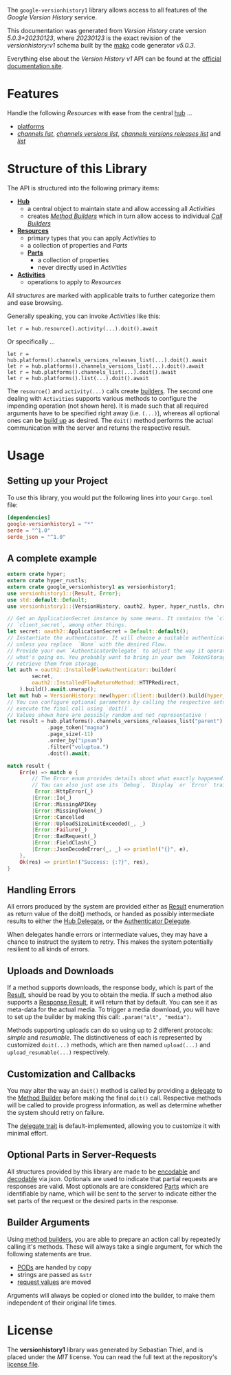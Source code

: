 <!---
DO NOT EDIT !
This file was generated automatically from 'src/generator/templates/api/README.md.mako'
DO NOT EDIT !
-->
The `google-versionhistory1` library allows access to all features of the *Google Version History* service.

This documentation was generated from *Version History* crate version *5.0.3+20230123*, where *20230123* is the exact revision of the *versionhistory:v1* schema built by the [mako](http://www.makotemplates.org/) code generator *v5.0.3*.

Everything else about the *Version History* *v1* API can be found at the
[official documentation site](https://developers.chrome.com/versionhistory).
# Features

Handle the following *Resources* with ease from the central [hub](https://docs.rs/google-versionhistory1/5.0.3+20230123/google_versionhistory1/VersionHistory) ... 

* [platforms](https://docs.rs/google-versionhistory1/5.0.3+20230123/google_versionhistory1/api::Platform)
 * [*channels list*](https://docs.rs/google-versionhistory1/5.0.3+20230123/google_versionhistory1/api::PlatformChannelListCall), [*channels versions list*](https://docs.rs/google-versionhistory1/5.0.3+20230123/google_versionhistory1/api::PlatformChannelVersionListCall), [*channels versions releases list*](https://docs.rs/google-versionhistory1/5.0.3+20230123/google_versionhistory1/api::PlatformChannelVersionReleaseListCall) and [*list*](https://docs.rs/google-versionhistory1/5.0.3+20230123/google_versionhistory1/api::PlatformListCall)




# Structure of this Library

The API is structured into the following primary items:

* **[Hub](https://docs.rs/google-versionhistory1/5.0.3+20230123/google_versionhistory1/VersionHistory)**
    * a central object to maintain state and allow accessing all *Activities*
    * creates [*Method Builders*](https://docs.rs/google-versionhistory1/5.0.3+20230123/google_versionhistory1/client::MethodsBuilder) which in turn
      allow access to individual [*Call Builders*](https://docs.rs/google-versionhistory1/5.0.3+20230123/google_versionhistory1/client::CallBuilder)
* **[Resources](https://docs.rs/google-versionhistory1/5.0.3+20230123/google_versionhistory1/client::Resource)**
    * primary types that you can apply *Activities* to
    * a collection of properties and *Parts*
    * **[Parts](https://docs.rs/google-versionhistory1/5.0.3+20230123/google_versionhistory1/client::Part)**
        * a collection of properties
        * never directly used in *Activities*
* **[Activities](https://docs.rs/google-versionhistory1/5.0.3+20230123/google_versionhistory1/client::CallBuilder)**
    * operations to apply to *Resources*

All *structures* are marked with applicable traits to further categorize them and ease browsing.

Generally speaking, you can invoke *Activities* like this:

```Rust,ignore
let r = hub.resource().activity(...).doit().await
```

Or specifically ...

```ignore
let r = hub.platforms().channels_versions_releases_list(...).doit().await
let r = hub.platforms().channels_versions_list(...).doit().await
let r = hub.platforms().channels_list(...).doit().await
let r = hub.platforms().list(...).doit().await
```

The `resource()` and `activity(...)` calls create [builders][builder-pattern]. The second one dealing with `Activities` 
supports various methods to configure the impending operation (not shown here). It is made such that all required arguments have to be 
specified right away (i.e. `(...)`), whereas all optional ones can be [build up][builder-pattern] as desired.
The `doit()` method performs the actual communication with the server and returns the respective result.

# Usage

## Setting up your Project

To use this library, you would put the following lines into your `Cargo.toml` file:

```toml
[dependencies]
google-versionhistory1 = "*"
serde = "^1.0"
serde_json = "^1.0"
```

## A complete example

```Rust
extern crate hyper;
extern crate hyper_rustls;
extern crate google_versionhistory1 as versionhistory1;
use versionhistory1::{Result, Error};
use std::default::Default;
use versionhistory1::{VersionHistory, oauth2, hyper, hyper_rustls, chrono, FieldMask};

// Get an ApplicationSecret instance by some means. It contains the `client_id` and 
// `client_secret`, among other things.
let secret: oauth2::ApplicationSecret = Default::default();
// Instantiate the authenticator. It will choose a suitable authentication flow for you, 
// unless you replace  `None` with the desired Flow.
// Provide your own `AuthenticatorDelegate` to adjust the way it operates and get feedback about 
// what's going on. You probably want to bring in your own `TokenStorage` to persist tokens and
// retrieve them from storage.
let auth = oauth2::InstalledFlowAuthenticator::builder(
        secret,
        oauth2::InstalledFlowReturnMethod::HTTPRedirect,
    ).build().await.unwrap();
let mut hub = VersionHistory::new(hyper::Client::builder().build(hyper_rustls::HttpsConnectorBuilder::new().with_native_roots().https_or_http().enable_http1().build()), auth);
// You can configure optional parameters by calling the respective setters at will, and
// execute the final call using `doit()`.
// Values shown here are possibly random and not representative !
let result = hub.platforms().channels_versions_releases_list("parent")
             .page_token("magna")
             .page_size(-11)
             .order_by("ipsum")
             .filter("voluptua.")
             .doit().await;

match result {
    Err(e) => match e {
        // The Error enum provides details about what exactly happened.
        // You can also just use its `Debug`, `Display` or `Error` traits
         Error::HttpError(_)
        |Error::Io(_)
        |Error::MissingAPIKey
        |Error::MissingToken(_)
        |Error::Cancelled
        |Error::UploadSizeLimitExceeded(_, _)
        |Error::Failure(_)
        |Error::BadRequest(_)
        |Error::FieldClash(_)
        |Error::JsonDecodeError(_, _) => println!("{}", e),
    },
    Ok(res) => println!("Success: {:?}", res),
}

```
## Handling Errors

All errors produced by the system are provided either as [Result](https://docs.rs/google-versionhistory1/5.0.3+20230123/google_versionhistory1/client::Result) enumeration as return value of
the doit() methods, or handed as possibly intermediate results to either the 
[Hub Delegate](https://docs.rs/google-versionhistory1/5.0.3+20230123/google_versionhistory1/client::Delegate), or the [Authenticator Delegate](https://docs.rs/yup-oauth2/*/yup_oauth2/trait.AuthenticatorDelegate.html).

When delegates handle errors or intermediate values, they may have a chance to instruct the system to retry. This 
makes the system potentially resilient to all kinds of errors.

## Uploads and Downloads
If a method supports downloads, the response body, which is part of the [Result](https://docs.rs/google-versionhistory1/5.0.3+20230123/google_versionhistory1/client::Result), should be
read by you to obtain the media.
If such a method also supports a [Response Result](https://docs.rs/google-versionhistory1/5.0.3+20230123/google_versionhistory1/client::ResponseResult), it will return that by default.
You can see it as meta-data for the actual media. To trigger a media download, you will have to set up the builder by making
this call: `.param("alt", "media")`.

Methods supporting uploads can do so using up to 2 different protocols: 
*simple* and *resumable*. The distinctiveness of each is represented by customized 
`doit(...)` methods, which are then named `upload(...)` and `upload_resumable(...)` respectively.

## Customization and Callbacks

You may alter the way an `doit()` method is called by providing a [delegate](https://docs.rs/google-versionhistory1/5.0.3+20230123/google_versionhistory1/client::Delegate) to the 
[Method Builder](https://docs.rs/google-versionhistory1/5.0.3+20230123/google_versionhistory1/client::CallBuilder) before making the final `doit()` call. 
Respective methods will be called to provide progress information, as well as determine whether the system should 
retry on failure.

The [delegate trait](https://docs.rs/google-versionhistory1/5.0.3+20230123/google_versionhistory1/client::Delegate) is default-implemented, allowing you to customize it with minimal effort.

## Optional Parts in Server-Requests

All structures provided by this library are made to be [encodable](https://docs.rs/google-versionhistory1/5.0.3+20230123/google_versionhistory1/client::RequestValue) and 
[decodable](https://docs.rs/google-versionhistory1/5.0.3+20230123/google_versionhistory1/client::ResponseResult) via *json*. Optionals are used to indicate that partial requests are responses 
are valid.
Most optionals are are considered [Parts](https://docs.rs/google-versionhistory1/5.0.3+20230123/google_versionhistory1/client::Part) which are identifiable by name, which will be sent to 
the server to indicate either the set parts of the request or the desired parts in the response.

## Builder Arguments

Using [method builders](https://docs.rs/google-versionhistory1/5.0.3+20230123/google_versionhistory1/client::CallBuilder), you are able to prepare an action call by repeatedly calling it's methods.
These will always take a single argument, for which the following statements are true.

* [PODs][wiki-pod] are handed by copy
* strings are passed as `&str`
* [request values](https://docs.rs/google-versionhistory1/5.0.3+20230123/google_versionhistory1/client::RequestValue) are moved

Arguments will always be copied or cloned into the builder, to make them independent of their original life times.

[wiki-pod]: http://en.wikipedia.org/wiki/Plain_old_data_structure
[builder-pattern]: http://en.wikipedia.org/wiki/Builder_pattern
[google-go-api]: https://github.com/google/google-api-go-client

# License
The **versionhistory1** library was generated by Sebastian Thiel, and is placed 
under the *MIT* license.
You can read the full text at the repository's [license file][repo-license].

[repo-license]: https://github.com/Byron/google-apis-rsblob/main/LICENSE.md

